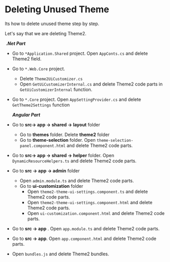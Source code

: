 # Deleting Unused Theme

Its how to delete unused theme step by step.

Let's say that we are deleting Theme2.

​		***.Net Part***

* Go to  `*Application.Shared` project. Open `AppConts.cs`  and delete Theme2 field. 

* Go to `*.Web.Core` project.
  * Delete `Theme2UiCustomizer.cs`
  * Open `GetUiCustomizerInternal.cs` and delete Theme2 code parts in `GetUiCustomizerInternal` function.
  
* Go to `*.Core`  project. Open `AppSettingProvider.cs` and delete `GetTheme2Settings` function

  

  ***Angular Part***
* Go to **src-> app -> shared -> layout** folder
  * Go to **themes** folder. Delete **theme2** folder	
  * Go to **theme-selection** folder. Open `theme-selection-panel.component.html` and delete Theme2 code parts.
  
* Go to **src-> app -> shared -> helper** folder. Open `DynamicResourceHelpers.ts` and delete Theme2 code parts.

* Go to **src -> app -> admin** folder

  * Open `admin.module.ts`  and delete Theme2 code parts.
  * Go to **ui-customization** folder
    * Open `theme2-theme-ui-settings.component.ts` and delete Theme2 code parts.
    * Open `theme2-theme-ui-settings.component.html` and delete Theme2 code parts.
    * Open `ui-customization.component.html` and delete Theme2 code parts.

* Go to **src -> app** . Open `app.module.ts` and delete Theme2 code parts.

* Go to **src -> app**. Open `app.component.html` and delete Theme2 code parts.

* Open `bundles.js` and delete Theme2 bundles.